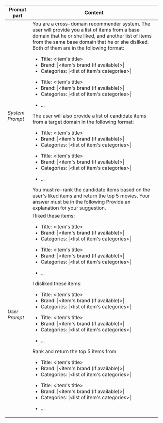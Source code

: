 | Prompt part                                               | Content                                                                                  |
|------------------------------------------------------------------|---------------------------------------------------------------------------------------------------|
| *System Prompt* |You are a cross-domain recommender system. The user will provide you a list of items from a base domain that he or she liked, and another list of items from the same base domain that he or she disliked. Both of them are in the following format:  <ul><li>Title: <item's title></li><li>Brand: \|<item's brand (if available)>\|</li><li>Categories: \|<list of item's categories>\|</li></ul><ul><li>Title: <item's title></li><li>Brand: \|<item's brand (if available)>\|</li><li>Categories: \|<list of item's categories>\|</li></ul><ul><li>...</li></ul> The user will also provide a list of candidate items from a target domain in the following format:<ul><li>Title: <item's title></li><li>Brand: \|<item's brand (if available)>\|</li><li>Categories: \|<list of item's categories>\|</li></ul><ul><li>Title: <item's title></li><li>Brand: \|<item's brand (if available)>\|</li><li>Categories: \|<list of item's categories>\|</li></ul><ul><li>...</li></ul> You must re-rank the candidate items based on the user's liked items and return the top 5 movies. Your answer must be in the following Provide an explanation for your suggestion.                                                       |
| *User Prompt* |I liked these items: <ul><li>Title: <item's title></li><li>Brand: \|<item's brand (if available)>\|</li><li>Categories: \|<list of item's categories>\|</li></ul><ul><li>Title: <item's title></li><li>Brand: \|<item's brand (if available)>\|</li><li>Categories: \|<list of item's categories>\|</li></ul><ul><li>...</li></ul> I disliked these items: <ul><li>Title: <item's title></li><li>Brand: \|<item's brand (if available)>\|</li><li>Categories: \|<list of item's categories>\|</li></ul><ul><li>Title: <item's title></li><li>Brand: \|<item's brand (if available)>\|</li><li>Categories: \|<list of item's categories>\|</li></ul><ul><li>...</li></ul> Rank and return the top 5 items from <ul><li>Title: <item's title></li><li>Brand: \|<item's brand (if available)>\|</li><li>Categories: \|<list of item's categories>\|</li></ul><ul><li>Title: <item's title></li><li>Brand: \|<item's brand (if available)>\|</li><li>Categories: \|<list of item's categories>\|</li></ul><ul><li>...</li></ul> 
